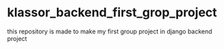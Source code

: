 # klassor_backend_first_grop_project
this repository is made to make my first group project in django backend project 
